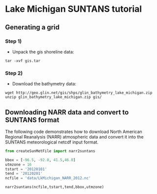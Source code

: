 # Lake Michigan SUNTANS tutorial

## Generating a grid

### Step 1) 

 - Unpack the gis shoreline data:

```
tar -xvf gis.tar 
```

### Step 2)

 - Download the bathymetry data:

```
wget http://geo.glin.net/gis/shps/glin_bathymetry_lake_michigan.zip
unzip glin_bathymetry_lake_michigan.zip gis/
```

## Downloading NARR data and convert to SUNTANS format

The following code demonstrates how to download North American Regional Reanalysis (NARR) atmospheric data and convert it into the SUNTANS meteorological netcdf input format.

```python
from createSunMetFile import narr2suntans

bbox = [-96.5, -92.0, 41.5,46.0]
utmzone = 16
tstart = '20120101'
tend = '20120201'
ncfile = 'data/LkMichigan_NARR_2012.nc'

narr2suntans(ncfile,tstart,tend,bbox,utmzone)
```



